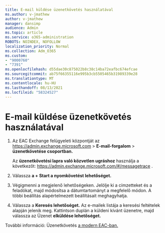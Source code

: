 ```yaml
---
title: E-mail küldése üzenetkövetés használatával
ms.author: v-jmathew
author: v-jmathew
manager: dansimp
audience: Admin
ms.topic: article
ms.service: o365-administration
ROBOTS: NOINDEX, NOFOLLOW
localization_priority: Normal
ms.collection: Adm_O365
ms.custom:
- "9000760"
- "7391"
ms.openlocfilehash: d55dae30c875022b8c38c14ba72eafbc674efcae
ms.sourcegitcommit: ab75f66355116e995b3cb5505465b31989339e28
ms.translationtype: MT
ms.contentlocale: hu-HU
ms.lasthandoff: 08/13/2021
ms.locfileid: "58324527"
---
```

# <a name="submit-an-email-message-using-message-trace"></a>E-mail küldése üzenetkövetés használatával

1. Az EAC Exchange felügyeleti központját az <https://admin.exchange.microsoft.com> \> **E-mail-forgalom** \> **üzenetkövetése csoportban.**

   Az **üzenetkövetési lapra való közvetlen ugráshoz** használja a következőt: <https://admin.exchange.microsoft.com/#/messagetrace> .

2. Válassza **a + Start a nyomkövetést lehetőséget.**
3. Végigmenni a megjelenő lehetőségeken. Jelölje ki a címzetteket és a feladókat, majd módosítsa a dátumtartományt a megfelelő módon. A többi beállítás alapértelmezett beállításait meghagyhatja.
4. Válassza a **Keresés lehetőséget.** Az e-mailek listája a keresési feltételek alapján jelenik meg. Kattintson duplán a küldeni kívánt üzenetre, majd válassza az Üzenet **elküldése lehetőséget.**

További információ: Üzenetkövetés [a modern EAC-ban.](https://docs.microsoft.com/exchange/monitoring/trace-an-email-message/message-trace-modern-eac)
